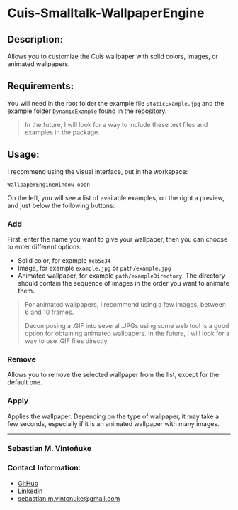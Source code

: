 # Cuis-Smalltalk-WallpaperEngine

## Description:
Allows you to customize the Cuis wallpaper with solid colors, images, or animated wallpapers.

## Requirements:
You will need in the root folder the example file `StaticExample.jpg` and the example folder `DynamicExample` found in the repository.
> In the future, I will look for a way to include these test files and examples in the package.

## Usage:
I recommend using the visual interface, put in the workspace:

`WallpaperEngineWindow open`

On the left, you will see a list of available examples, on the right a preview, and just below the following buttons:
### Add
  First, enter the name you want to give your wallpaper, then you can choose to enter different options:
  
  - Solid color, for example `#eb5e34`
  - Image, for example `example.jpg` or `path/example.jpg`
  - Animated wallpaper, for example `path/exampleDirectory`. The directory should contain the sequence of images in the order you want to animate them.
> For animated wallpapers, I recommend using a few images, between 6 and 10 frames.
> 
> Decomposing a .GIF into several .JPGs using some web tool is a good option for obtaining animated wallpapers. In the future, I will look for a way to use .GIF files directly.
### Remove
  Allows you to remove the selected wallpaper from the list, except for the default one.
### Apply
  Applies the wallpaper. Depending on the type of wallpaper, it may take a few seconds, especially if it is an animated wallpaper with many images.

---
 
### Sebastian M. Vintoñuke
### Contact Information:

- [GitHub](https://github.com/SebastianVintonuke)
- [LinkedIn](https://www.linkedin.com/in/sebastian-vintoñuke-7ab06a161/)
- sebastian.m.vintonuke@gmail.com
